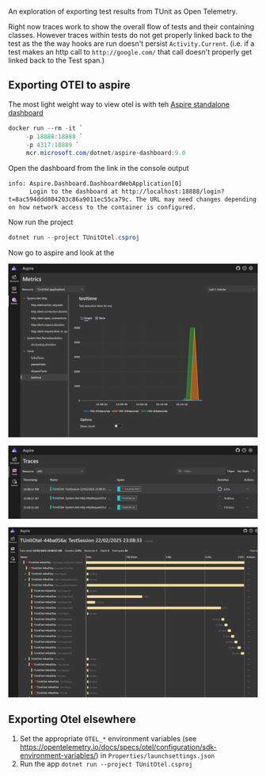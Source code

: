 An exploration of exporting test results from TUnit as Open Telemetry.

Right now traces work to show the overall flow of tests and their containing classes.
However traces within tests do not get properly linked back to the test as the the way hooks are run doesn't persist `Activity.Current`.  (i.e. if a test makes an http call to `http://google.com/` that call doesn't properly get linked back to the Test span.)

## Exporting OTEl to aspire

The most light weight way to view otel is with teh [Aspire standalone dashboard](https://learn.microsoft.com/en-us/dotnet/aspire/fundamentals/dashboard/standalone?tabs=bash)
```powershell
docker run --rm -it `
     -p 18888:18888 `
     -p 4317:18889 `
     mcr.microsoft.com/dotnet/aspire-dashboard:9.0
```
Open the dashboard from the link in the console output

```
info: Aspire.Dashboard.DashboardWebApplication[0]
      Login to the dashboard at http://localhost:18888/login?t=8ac594ddd804203c86a9011ec55ca79c. The URL may need changes depending on how network access to the container is configured.
```

Now run the project
```powershell
dotnet run --project TUnitOtel.csproj
```

Now go to aspire and look at the 

![Aspire Metrics](docs/aspire-metrics.png)

![Aspire Traces](docs/aspire-traces.png)

![Aspire Trace](docs/aspire-trace.png)


## Exporting Otel elsewhere

1. Set the appropriate `OTEL_*` environment variables (see https://opentelemetry.io/docs/specs/otel/configuration/sdk-environment-variables/) in `Properties/launchsettings.json`
2. Run the app `dotnet run --project TUnitOtel.csproj`